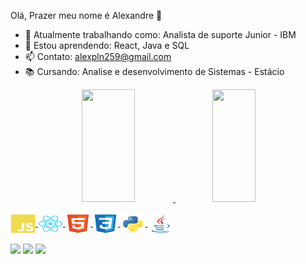 Olá, Prazer meu nome é Alexandre 👋

- 🔭 Atualmente trabalhando como: Analista de suporte Junior - IBM 
- 🌱 Estou aprendendo: React, Java e SQL
- 📫 Contato: alexpln259@gmail.com
- 📚 Cursando: Analise e desenvolvimento de Sistemas - Estácio

<div align="center">
  <a href="https://github.com/AlexandrePereira12">
  <img height="180em" img width="41%" src="https://github-readme-stats.vercel.app/api?username=AlexandrePereira12&show_icons=true&theme=draculak&include_all_commits=true&count_private=true"/>
  <img height="180em" img width="37%" src="https://github-readme-stats.vercel.app/api/top-langs/?username=AlexandrePereira12&layout=compact&langs_count=7&theme=dracula"/>
</div>

<div style="display: inline_block"><br>
  <img align="center" alt="Rafa-Js" height="30" width="40" src="https://raw.githubusercontent.com/devicons/devicon/master/icons/javascript/javascript-plain.svg">
  <img align="center" alt="Rafa-React" height="30" width="40" src="https://raw.githubusercontent.com/devicons/devicon/master/icons/react/react-original.svg">
  <img align="center" alt="Rafa-HTML" height="30" width="40" src="https://raw.githubusercontent.com/devicons/devicon/master/icons/html5/html5-original.svg">
  <img align="center" alt="Rafa-CSS" height="30" width="40" src="https://raw.githubusercontent.com/devicons/devicon/master/icons/css3/css3-original.svg">
  <img align="center" alt="Rafa-Python" height="30" width="40" src="https://raw.githubusercontent.com/devicons/devicon/master/icons/python/python-original.svg">
  <img align="center" alt="Rafa-Java" height="30" width="40" src="https://raw.githubusercontent.com/devicons/devicon/master/icons/java/java-original.svg">
</div>
<br>
<div> 
  <a href="https://www.instagram.com/alexandre.pereira12/" target="_blank"><img src="https://img.shields.io/badge/-Instagram-%23E4405F?style=for-the-badge&logo=instagram&logoColor=white" target="_blank"></a>
  <a href = "mailto:alexpln259@gmail.com"><img src="https://img.shields.io/badge/-Gmail-%23333?style=for-the-badge&logo=gmail&logoColor=white" target="_blank"></a>
  <a href="https://www.linkedin.com/in/alexandre-pereira-42213424b/" target="_blank"><img src="https://img.shields.io/badge/-LinkedIn-%230077B5?style=for-the-badge&logo=linkedin&logoColor=white" target="_blank"></a> 
 
</div>
